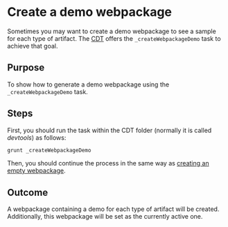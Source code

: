 # Create a demo webpackage

Sometimes you may want to create a demo webpackage to see a sample for each type of artifact. The [CDT](../README.md) offers the `_createWebpackageDemo` task to achieve that goal.

## Purpose

To show how to generate a demo webpackage using the `_createWebpackageDemo` task.

## Steps

First, you should run the task within the CDT folder (normally it is called *devtools*) as follows:

```bash
grunt _createWebpackageDemo
```

Then, you should continue the process in the same way as [creating an empty webpackage](../../first-steps/create-a-webpackage.md).

## Outcome

A webpackage containing a demo for each type of artifact will be created. Additionally, this webpackage will be set as the currently active one.